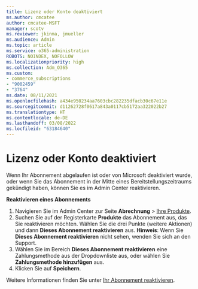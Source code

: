 ```yaml
---
title: Lizenz oder Konto deaktiviert
ms.author: cmcatee
author: cmcatee-MSFT
manager: scotv
ms.reviewer: jkinma, jmueller
ms.audience: Admin
ms.topic: article
ms.service: o365-administration
ROBOTS: NOINDEX, NOFOLLOW
ms.localizationpriority: high
ms.collection: Adm_O365
ms.custom:
- commerce_subscriptions
- "9002459"
- "3764"
ms.date: 08/11/2021
ms.openlocfilehash: a434e950234aa7603cbc282235dfacb30c67e11e
ms.sourcegitcommit: d11262728f0617a843a0117cb5172aa322022b27
ms.translationtype: HT
ms.contentlocale: de-DE
ms.lasthandoff: 03/08/2022
ms.locfileid: "63184640"
---
```

# <a name="license-or-account-disabled"></a>Lizenz oder Konto deaktiviert

Wenn Ihr Abonnement abgelaufen ist oder von Microsoft deaktiviert wurde, oder wenn Sie das Abonnement in der Mitte eines Bereitstellungszeitraums gekündigt haben, können Sie es im Admin Center reaktivieren.

**Reaktivieren eines Abonnements**

1. Navigieren Sie im Admin Center zur Seite **Abrechnung** > [Ihre Produkte](https://go.microsoft.com/fwlink/p/?linkid=842054).
2. Suchen Sie auf der Registerkarte **Produkte** das Abonnement aus, das Sie reaktivieren möchten. Wählen Sie die drei Punkte (weitere Aktionen) und dann **Dieses Abonnement reaktivieren** aus.
    **Hinweis**: Wenn Sie **Dieses Abonnement reaktivieren** nicht sehen, wenden Sie sich an den Support.
3. Wählen Sie im Bereich **Dieses Abonnement reaktivieren** eine Zahlungsmethode aus der Dropdownliste aus, oder wählen Sie **Zahlungsmethode hinzufügen** aus.
4. Klicken Sie auf **Speichern**.

Weitere Informationen finden Sie unter [Ihr Abonnement reaktivieren](https://docs.microsoft.com/microsoft-365/commerce/subscriptions/reactivate-your-subscription).